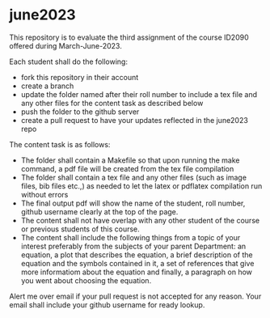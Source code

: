 # june2023
This repository is to evaluate the third assignment of the course ID2090 offered during March-June-2023.

Each student shall do the following:
  - fork this repository in their account
  - create a branch
  - update the folder named after their roll number to include a tex file and any other files for the content task as described below
  - push the folder to the github server
  - create a pull request to have your updates reflected in the june2023 repo

The content task is as follows:
  - The folder shall contain a Makefile so that upon running the make command, a pdf file will be created from the tex file compilation
  - The folder shall contain a tex file and any other files (such as image files, bib files etc.,) as needed to let the latex or pdflatex compilation run without errors
  - The final output pdf will show the name of the student, roll number, github username clearly at the top of the page.
  - The content shall not have overlap with any other student of the course or previous students of this course.
  - The content shall include the following things from a topic of your interest preferably from the subjects of your parent Department: an equation, a plot that describes the equation, a brief description of the equation and the symbols contained in it, a set of references that give more informatiom about the equation and finally, a paragraph on how you went about choosing the equation.

Alert me over email if your pull request is not accepted for any reason. Your email shall include your github username for ready lookup.
